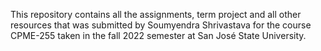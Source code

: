 This repository contains all the assignments, term project and all other resources that was submitted by Soumyendra Shrivastava for the course CPME-255 taken in the fall 2022 semester at San José State University.